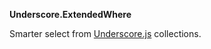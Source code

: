 **Underscore.ExtendedWhere**

Smarter select from [Underscore.js][] collections.

 [Underscore.js]: https://github.com/jashkenas/underscore